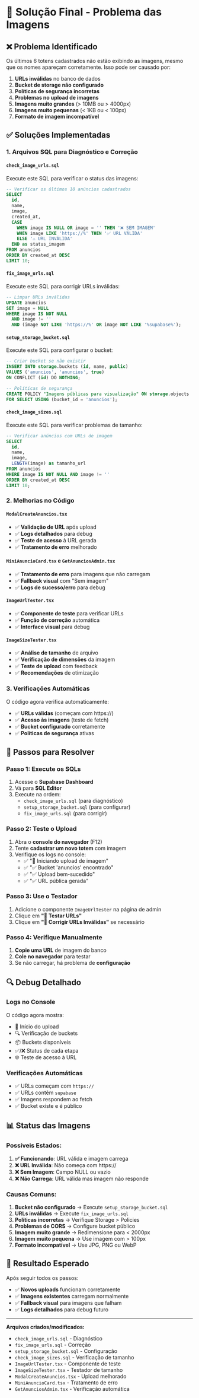 # 🔧 Solução Final - Problema das Imagens

## ❌ Problema Identificado

Os últimos 6 totens cadastrados não estão exibindo as imagens, mesmo que os nomes apareçam corretamente. Isso pode ser causado por:

1. **URLs inválidas** no banco de dados
2. **Bucket de storage não configurado**
3. **Políticas de segurança incorretas**
4. **Problemas no upload de imagens**
5. **Imagens muito grandes** (> 10MB ou > 4000px)
6. **Imagens muito pequenas** (< 1KB ou < 100px)
7. **Formato de imagem incompatível**

## ✅ Soluções Implementadas

### 1. **Arquivos SQL para Diagnóstico e Correção**

#### `check_image_urls.sql`
Execute este SQL para verificar o status das imagens:
```sql
-- Verificar os últimos 10 anúncios cadastrados
SELECT 
  id,
  name,
  image,
  created_at,
  CASE 
    WHEN image IS NULL OR image = '' THEN '❌ SEM IMAGEM'
    WHEN image LIKE 'https://%' THEN '✅ URL VÁLIDA'
    ELSE '⚠️ URL INVÁLIDA'
  END as status_imagem
FROM anuncios 
ORDER BY created_at DESC 
LIMIT 10;
```

#### `fix_image_urls.sql`
Execute este SQL para corrigir URLs inválidas:
```sql
-- Limpar URLs inválidas
UPDATE anuncios 
SET image = NULL 
WHERE image IS NOT NULL 
  AND image != '' 
  AND (image NOT LIKE 'https://%' OR image NOT LIKE '%supabase%');
```

#### `setup_storage_bucket.sql`
Execute este SQL para configurar o bucket:
```sql
-- Criar bucket se não existir
INSERT INTO storage.buckets (id, name, public)
VALUES ('anuncios', 'anuncios', true)
ON CONFLICT (id) DO NOTHING;

-- Políticas de segurança
CREATE POLICY "Imagens públicas para visualização" ON storage.objects
FOR SELECT USING (bucket_id = 'anuncios');
```

#### `check_image_sizes.sql`
Execute este SQL para verificar problemas de tamanho:
```sql
-- Verificar anúncios com URLs de imagem
SELECT 
  id,
  name,
  image,
  LENGTH(image) as tamanho_url
FROM anuncios 
WHERE image IS NOT NULL AND image != ''
ORDER BY created_at DESC 
LIMIT 10;
```

### 2. **Melhorias no Código**

#### `ModalCreateAnuncios.tsx`
- ✅ **Validação de URL** após upload
- ✅ **Logs detalhados** para debug
- ✅ **Teste de acesso** à URL gerada
- ✅ **Tratamento de erro** melhorado

#### `MiniAnuncioCard.tsx` e `GetAnunciosAdmin.tsx`
- ✅ **Tratamento de erro** para imagens que não carregam
- ✅ **Fallback visual** com "Sem imagem"
- ✅ **Logs de sucesso/erro** para debug

#### `ImageUrlTester.tsx`
- ✅ **Componente de teste** para verificar URLs
- ✅ **Função de correção** automática
- ✅ **Interface visual** para debug

#### `ImageSizeTester.tsx`
- ✅ **Análise de tamanho** de arquivo
- ✅ **Verificação de dimensões** da imagem
- ✅ **Teste de upload** com feedback
- ✅ **Recomendações** de otimização

### 3. **Verificações Automáticas**

O código agora verifica automaticamente:
- ✅ **URLs válidas** (começam com https://)
- ✅ **Acesso às imagens** (teste de fetch)
- ✅ **Bucket configurado** corretamente
- ✅ **Políticas de segurança** ativas

## 🔧 Passos para Resolver

### **Passo 1: Execute os SQLs**
1. Acesse o **Supabase Dashboard**
2. Vá para **SQL Editor**
3. Execute na ordem:
   - `check_image_urls.sql` (para diagnóstico)
   - `setup_storage_bucket.sql` (para configurar)
   - `fix_image_urls.sql` (para corrigir)

### **Passo 2: Teste o Upload**
1. Abra o **console do navegador** (F12)
2. Tente **cadastrar um novo totem** com imagem
3. Verifique os logs no console:
   - ✅ "🚀 Iniciando upload de imagem"
   - ✅ "✅ Bucket 'anuncios' encontrado"
   - ✅ "✅ Upload bem-sucedido"
   - ✅ "✅ URL pública gerada"

### **Passo 3: Use o Testador**
1. Adicione o componente `ImageUrlTester` na página de admin
2. Clique em **"🧪 Testar URLs"**
3. Clique em **"🔧 Corrigir URLs Inválidas"** se necessário

### **Passo 4: Verifique Manualmente**
1. **Copie uma URL** de imagem do banco
2. **Cole no navegador** para testar
3. Se não carregar, há problema de **configuração**

## 🔍 Debug Detalhado

### **Logs no Console**
O código agora mostra:
- 🚀 Início do upload
- 🔍 Verificação de buckets
- 📦 Buckets disponíveis
- ✅/❌ Status de cada etapa
- 🌐 Teste de acesso à URL

### **Verificações Automáticas**
- ✅ URLs começam com `https://`
- ✅ URLs contêm `supabase`
- ✅ Imagens respondem ao fetch
- ✅ Bucket existe e é público

## 📊 Status das Imagens

### **Possíveis Estados:**
1. **✅ Funcionando**: URL válida e imagem carrega
2. **❌ URL Inválida**: Não começa com https://
3. **❌ Sem Imagem**: Campo NULL ou vazio
4. **❌ Não Carrega**: URL válida mas imagem não responde

### **Causas Comuns:**
1. **Bucket não configurado** → Execute `setup_storage_bucket.sql`
2. **URLs inválidas** → Execute `fix_image_urls.sql`
3. **Políticas incorretas** → Verifique Storage > Policies
4. **Problemas de CORS** → Configure bucket público
5. **Imagem muito grande** → Redimensione para < 2000px
6. **Imagem muito pequena** → Use imagem com > 100px
7. **Formato incompatível** → Use JPG, PNG ou WebP

## 🚀 Resultado Esperado

Após seguir todos os passos:
- ✅ **Novos uploads** funcionam corretamente
- ✅ **Imagens existentes** carregam normalmente
- ✅ **Fallback visual** para imagens que falham
- ✅ **Logs detalhados** para debug futuro

---

**Arquivos criados/modificados:**
- `check_image_urls.sql` - Diagnóstico
- `fix_image_urls.sql` - Correção
- `setup_storage_bucket.sql` - Configuração
- `check_image_sizes.sql` - Verificação de tamanho
- `ImageUrlTester.tsx` - Componente de teste
- `ImageSizeTester.tsx` - Testador de tamanho
- `ModalCreateAnuncios.tsx` - Upload melhorado
- `MiniAnuncioCard.tsx` - Tratamento de erro
- `GetAnunciosAdmin.tsx` - Verificação automática 